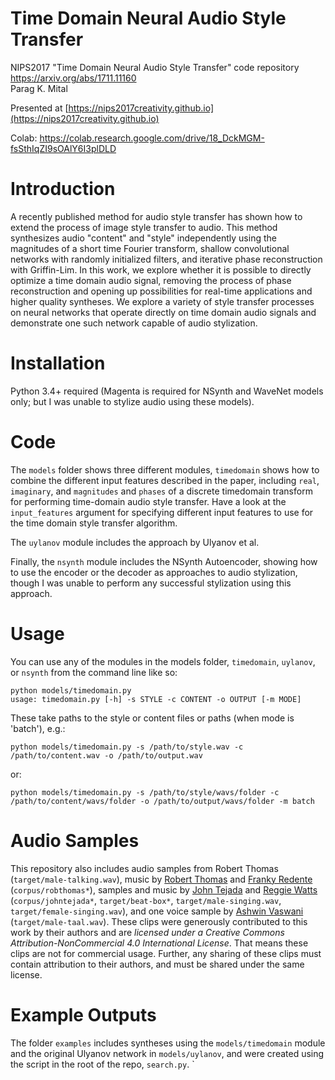 # Time Domain Neural Audio Style Transfer

NIPS2017 "Time Domain Neural Audio Style Transfer" code repository  
https://arxiv.org/abs/1711.11160  
Parag K. Mital  
  
Presented at [https://nips2017creativity.github.io](https://nips2017creativity.github.io)

Colab: https://colab.research.google.com/drive/18_DckMGM-fsSthIqZI9sOAlY6I3plDLD

# Introduction

  A recently published method for audio style transfer has shown how to extend the process of image style transfer to audio.  This method synthesizes audio "content" and "style" independently using the magnitudes of a short time Fourier transform, shallow convolutional networks with randomly initialized filters, and iterative phase reconstruction with Griffin-Lim.  In this work, we explore whether it is possible to directly optimize a time domain audio signal, removing the process of phase reconstruction and opening up possibilities for real-time applications and higher quality syntheses.  We explore a variety of style transfer processes on neural networks that operate directly on time domain audio signals and demonstrate one such network capable of audio stylization.

# Installation

Python 3.4+ required (Magenta is required for NSynth and WaveNet models only; but I was unable to stylize audio using these models).

# Code

The `models` folder shows three different modules, `timedomain` shows how to combine the different input features described in the paper, including `real`, `imaginary`, and `magnitudes` and `phases` of a discrete timedomain transform for performing time-domain audio style transfer.  Have a look at the `input_features` argument for specifying different input features to use for the time domain style transfer algorithm.   

The `uylanov` module includes the approach by Ulyanov et al.  

Finally, the `nsynth` module includes the NSynth Autoencoder, showing how to use the encoder or the decoder as approaches to audio stylization, though I was unable to perform any successful stylization using this approach.

# Usage

You can use any of the modules in the models folder, `timedomain`, `uylanov`, or `nsynth` from the command line like so:

```
python models/timedomain.py
usage: timedomain.py [-h] -s STYLE -c CONTENT -o OUTPUT [-m MODE]
```

These take paths to the style or content files or paths (when mode is 'batch'), e.g.:

```
python models/timedomain.py -s /path/to/style.wav -c /path/to/content.wav -o /path/to/output.wav
```

or:

```
python models/timedomain.py -s /path/to/style/wavs/folder -c /path/to/content/wavs/folder -o /path/to/output/wavs/folder -m batch
```

# Audio Samples

This repository also includes audio samples from Robert Thomas (`target/male-talking.wav`), music by [Robert Thomas](http://robertthomassound.com/) and [Franky Redente](https://soundcloud.com/franky80y) (`corpus/robthomas*`), samples and music by [John Tejada](http://www.paletterecordings.com/) and [Reggie Watts](http://reggiewatts.com/) (`corpus/johntejada*`, `target/beat-box*`, `target/male-singing.wav`, `target/female-singing.wav`), and one voice sample by [Ashwin Vaswani](https://www.ashwinvaswani.com/) (`target/male-taal.wav`).  These clips were generously contributed to this work by their authors and are *licensed under a Creative Commons Attribution-NonCommercial 4.0 International License*.  That means these clips are not for commercial usage.  Further, any sharing of these clips must contain attribution to their authors, and must be shared under the same license.

# Example Outputs

The folder `examples` includes syntheses using the `models/timedomain` module and the original Ulyanov network in `models/uylanov`, and were created using the script in the root of the repo, `search.py`.
`
